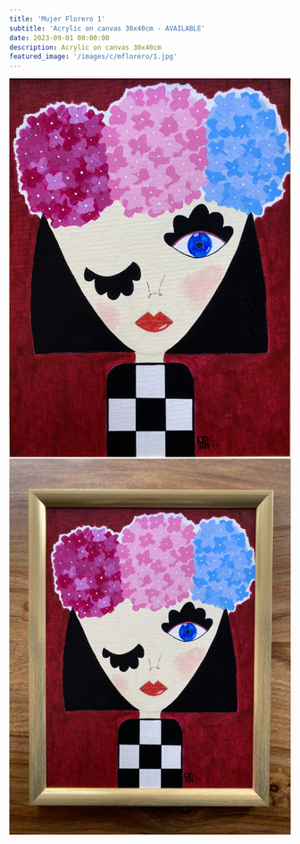 ```yaml
---
title: 'Mujer Florero 1'
subtitle: 'Acrylic on canvas 30x40cm - AVAILABLE'
date: 2023-09-01 00:00:00
description: Acrylic on canvas 30x40cm
featured_image: '/images/c/mflorero/1.jpg'
---
```


<div class="gallery" data-columns="1">
	<img src="/images/c/mflorero1/1.jpg">
	<img src="/images/c/mflorero1/2.jpg">
</div>

